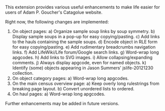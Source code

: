 This extension provides various useful enhancements to make life easier for 
users of Adam P. Goucher's Catagolue website.

Right now, the following changes are implemented:

1. On object pages:
   a) Organize sample soup links by soup symmetry.
   b) Display sample soups in a pop-up for easy copying/pasting.
   c) Add links to the hauls containing the sample soups.
   d) Encode object in RLE form for easy copying/pasting.
   e) Add rudimentary breadcrumbs navigation links.
   f) Add LifeWiki/Life forum/Google search links.
   g) Word-wrap long apgcodes.
   h) Add links to SVG images.
   i) Allow collapsing/expanding comments.
   j) Always display apgcode, even for named objects.
   k) Identify (some) objects appearing in Jason Summers' jslife-20121230 
      collection.
2. On object category pages:
   a) Word-wrap long apgcodes.
3. On the main census overview page:
   a) Keep overly long rulestrings from breaking page layout.
   b) Convert unordered lists to ordered.
4. On haul pages:
   a) Word-wrap long apgcodes.

Further enhancements may be added in future versions.
